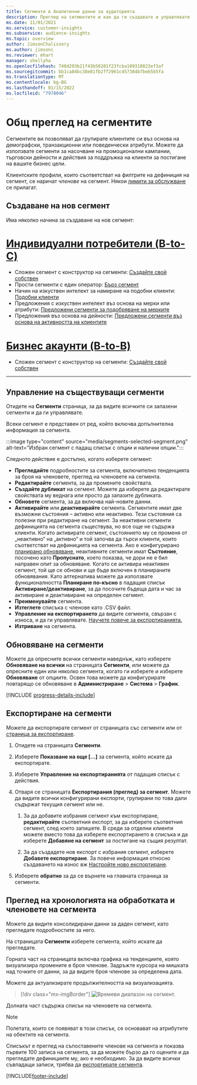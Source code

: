 ```yaml
---
title: Сегменти в Аналитични данни за аудиторията
description: Преглед на сегментите и как да ги създавате и управлявате.
ms.date: 11/01/2021
ms.service: customer-insights
ms.subservice: audience-insights
ms.topic: overview
author: JimsonChalissery
ms.author: jimsonc
ms.reviewer: mhart
manager: shellyha
ms.openlocfilehash: 740d293b21f43b50201f23fcba109318823ef3af
ms.sourcegitcommit: bb1ca84bc38e81fb2ff2961c457384b7beb5b5fa
ms.translationtype: MT
ms.contentlocale: bg-BG
ms.lasthandoff: 01/15/2022
ms.locfileid: "7978046"
---
```

# <a name="segments-overview"></a>Общ преглед на сегментите

Сегментите ви позволяват да групирате клиентите си въз основа на демографски, транзакционни или поведенчески атрибути. Можете да използвате сегменти за насочване на промоционални кампании, търговски дейности и действия за поддръжка на клиенти за постигане на вашите бизнес цели.

Клиентските профили, които съответстват на филтрите на дефиниция на сегмент, се наричат *членове* на сегмент. Някои [лимити за обслужване](service-limits.md) се прилагат.

## <a name="create-a-new-segment"></a>Създаване на нов сегмент

Има няколко начина за създаване на нов сегмент: 

# <a name="individual-consumers-b-to-c"></a>[Индивидуални потребители (B-to-C)](#tab/b2c)

- Сложен сегмент с конструктор на сегменти: [Създайте свой собствен](segment-builder.md#create-a-new-segment) 
- Прости сегменти с един оператор: [Бърз сегмент](segment-builder.md#quick-segments) 
- Начин на изкуствен интелект за намиране на подобни клиенти: [Подобни клиенти](find-similar-customer-segments.md) 
- Предложения с изкуствен интелект въз основа на мерки или атрибути: [Предложени сегменти за подобряване на мерките](suggested-segments.md) 
- Предложения въз основа на дейности: [Предложени сегменти въз основа на активността на клиентите](suggested-segments-activity.md) 

# <a name="business-accounts-b-to-b"></a>[Бизнес акаунти (B-to-B)](#tab/b2b)

- Сложен сегмент с конструктор на сегменти: [Създайте свой собствен](segment-builder.md#create-a-new-segment)

---

## <a name="manage-existing-segments"></a>Управление на съществуващи сегменти

Отидете на **Сегменти** страница, за да видите всичките си запазени сегменти и да ги управлявате.

Всеки сегмент е представен от ред, който включва допълнителна информация за сегмента.

:::image type="content" source="media/segments-selected-segment.png" alt-text="Избран сегмент с падащ списък с опции и налични опции.":::

Следното действие е достъпно, когато изберете сегмент:

- **Прегледайте** подробностите за сегмента, включително тенденцията за броя на членовете, преглед на членовете на сегмента.
- **Редактирайте** сегмента, за да промените свойствата.
- **Създайте дубликат** на сегмент. Можете да изберете да редактирате свойствата му веднага или просто да запазите дубликата.
- **Обновете** сегмента, за да включва най-новите данни.
- **Активирайте** или **деактивирайте** сегмента. Сегментите имат две възможни състояния – активно или неактивно. Тези състояния са полезни при редактиране на сегмент. За неактивни сегменти дефиницията на сегмента съществува, но все още не съдържа клиенти. Когато активирате сегмент, състоянието му се променя от „неактивно“ на „активно“ и той започва да търси клиенти, които съответстват на дефиницията на сегмента. Ако е конфигурирано [планирано обновяване](system.md#schedule-tab), неактивните сегменти имат **Състояние**, посочено като **Пропуснато**, което показва, че дори не е бил направен опит за обновяване. Когато се активира неактивен сегмент, той ще се обнови и ще бъде включен в планираните обновявания.
  Като алтернатива можете да използвате функционалността **Планиране по-късно** в падащия списък **Активиране/деактивиране**, за да посочите бъдеща дата и час за активиране и деактивиране на определен сегмент.
- **Преименувайте** сегмента.
- **Изтеглете** списъка с членове като .CSV файл.
- **Управление на експортирането** да видите сегмента, свързан с износа, и да ги управлявате. [Научете повече за експортиранията.](export-destinations.md)
- **Изтриване** на сегмента.

## <a name="refresh-segments"></a>Обновяване на сегменти

Можете да опресните всички сегменти наведнъж, като изберете **Обновяване на всички** на страницата **Сегменти**, или можете да опресните един или няколко сегмента, когато ги изберете и изберете **Обновяване** от опциите. Освен това можете да конфигурирате повтарящо се обновяване в **Администриране** > **Система** > **График**.

[!INCLUDE [progress-details-include](../includes/progress-details-pane.md)]

## <a name="export-segments"></a>Експортиране на сегменти

Можете да експортирате сегмент от страницата със сегменти или от [страница за експортиране](export-destinations.md). 

1. Отидете на страницата **Сегменти**.

1. Изберете **Показване на още [...]** за сегмента, който искате да експортирате.

1. Изберете **Управление на експортиранията** от падащия списък с действия.

1. Отваря се страницата **Експортирания (преглед) за сегмент**. Можете да видите всички конфигурирани експорти, групирани по това дали съдържат текущия сегмент или не.

   1. За да добавите избрания сегмент към експортиране, **редактирайте** съответния експорт, за да изберете съответния сегмент, след което запишете. В среди за отделни клиенти можете вместо това да изберете експортирането в списъка и да изберете **Добавяне на сегмент** за постигане на същия резултат.

   1. За да създадете нов експорт с избрания сегмент, изберете **Добавете експортиране**. За повече информация относно създаването на износ вж [Настройте ново експортиране](export-destinations.md#set-up-a-new-export).

1. Изберете **обратно** за да се върнете на главната страница за сегменти.

## <a name="view-processing-history-and-segment-members"></a>Преглед на хронологията на обработката и членовете на сегмента

Можете да видите консолидирани данни за даден сегмент, като прегледате подробностите за него.

На страницата **Сегменти** изберете сегмента, който искате да прегледате.

Горната част на страницата включва графика на тенденциите, която визуализира промените в броя членове. Задръжте курсора на мишката над точките от данни, за да видите броя членове за определена дата.

Можете да актуализирате продължителността на визуализацията.

> [!div class="mx-imgBorder"]
> ![Времеви диапазон на сегмент.](media/segment-time-range.png "Времеви диапазон на сегмент")

Долната част съдържа списък на членовете на сегмента.

> [!NOTE]
> Полетата, които се появяват в този списък, се основават на атрибутите на обектите на сегмента.
>
>Списъкът е преглед на съпоставените членове на сегмента и показва първите 100 записа на сегмента, за да можете бързо да го оцените и да прегледате дефинициите му, ако е необходимо. За да видите всички съвпадащи записи, трябва да [експортирате сегмента](export-destinations.md).


[!INCLUDE[footer-include](../includes/footer-banner.md)] 
